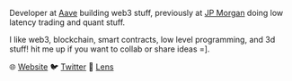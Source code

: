 Developer at [Aave](https://twitter.com/AaveAave) building web3 stuff, previously at [JP Morgan](https://www.jpmorgan.com/) doing low latency trading and quant stuff.

I like web3, blockchain, smart contracts, low level programming, and 3d stuff! hit me up if you want to collab or share ideas =].



🌐 [Website](https://garethv.xyz/)
🐦 [Twitter](https://twitter.com/garethveale/)
🌿 [Lens](https://www.lensfrens.xyz/gareth.lens)
